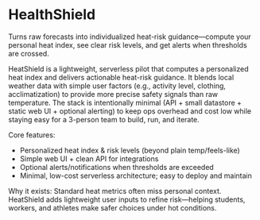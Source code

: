 # HealthShield
Turns raw forecasts into individualized heat-risk guidance—compute your personal heat index, see clear risk levels, and get alerts when thresholds are crossed.

HeatShield is a lightweight, serverless pilot that computes a personalized heat index and delivers actionable heat-risk guidance. It blends local weather data with simple user factors (e.g., activity level, clothing, acclimatization) to provide more precise safety signals than raw temperature. The stack is intentionally minimal (API + small datastore + static web UI + optional alerting) to keep ops overhead and cost low while staying easy for a 3-person team to build, run, and iterate.

Core features:
- Personalized heat index & risk levels (beyond plain temp/feels-like)
- Simple web UI + clean API for integrations
- Optional alerts/notifications when thresholds are exceeded
- Minimal, low-cost serverless architecture; easy to deploy and maintain

Why it exists:
Standard heat metrics often miss personal context. HeatShield adds lightweight user inputs to refine risk—helping students, workers, and athletes make safer choices under hot conditions.
